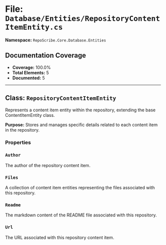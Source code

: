 # File: `Database/Entities/RepositoryContentItemEntity.cs`

**Namespace:** `RepoScribe.Core.Database.Entities`

## Documentation Coverage

- **Coverage:** 100.0%
- **Total Elements:** 5
- **Documented:** 5

---

## Class: `RepositoryContentItemEntity`

Represents a content item entity within the repository, extending the base ContentItemEntity class.

**Purpose:** Stores and manages specific details related to each content item in the repository.

### Properties

  ### `Author`

  The author of the repository content item.

  ### `Files`

  A collection of content item entities representing the files associated with this repository.

  ### `Readme`

  The markdown content of the README file associated with this repository.

  ### `Url`

  The URL associated with this repository content item.

